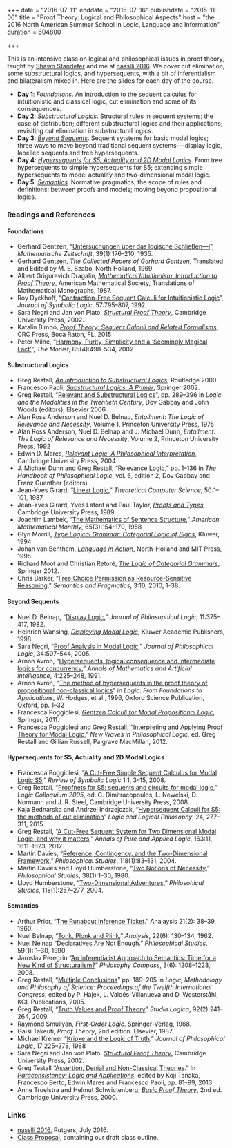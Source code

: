 +++
date = "2016-07-11"
enddate = "2016-07-16"
publishdate = "2015-11-06"
title = "Proof Theory: Logical and Philosophical Aspects"
host = "the 2016 North American Summer School in Logic, Language and Information"
duration = 604800

+++

This is an intensive class on logical and philosophical issues in proof theory, taught by [Shawn Standefer](http://www.standefer.net) and me at [<span class="caps">nasslli</span> 2016](http://ruccs.rutgers.edu/nasslli2016). We  cover cut elimination, some substructural logics, and hypersequents, with a bit of inferentialism and bilateralism mixed in. Here are the slides for each day of the course.

* **Day 1**: *[Foundations](http://consequently.org/slides/nassli2016-pt-lpa-1-foundations.pdf)*. An introduction to the sequent calculus for intuitionistic and classical logic, cut elimination and some of its consequences. 
* **Day 2**: *[Substructural Logics](http://consequently.org/slides/nassli2016-pt-lpa-2-substructural-logics.pdf)*. Structural rules in sequent systems; the case of distribution; different substructural logics and their applications; revisiting cut elimination in substructural logics.
* **Day 3**: *[Beyond Sequents](http://consequently.org/slides/nassli2016-pt-lpa-3-beyond-sequents.pdf)*. Sequent sytstems for basic modal logics; three ways to move beyond traditional sequent systems---display logic, labelled sequents and tree hypersequents. 
* **Day 4**: *[Hypersequents for S5, Actuality and 2D Modal Logics](http://consequently.org/slides/nassli2016-pt-lpa-4-hypersequents-for-modal-logics.pdf)*. From tree hypersequents to simple hypersequents for S5; extending simple hypersequents to model actuality and two-dimensional modal logic.
* **Day 5**: *[Semantics](http://consequently.org/slides/nassli2016-pt-lpa-5-semantics.pdf)*. Normative pragmatics; the scope of rules and definitions; between proofs and models; moving beyond propositional logics.

### Readings and References

#### Foundations

* Gerhard Gentzen, “[Untersuchungen über das logische Schlie&#223;en—I](http://link.springer.com/article/10.1007%2FBF01201353)”, *Mathematische Zeitschrift*, 39(1):176–210, 1935.
* Gerhard Gentzen, *[The Collected Papers of Gerhard Gentzen](https://www.amazon.com/Collected-Papers-Study-Foundation-Mathematics/dp/072042254X/consequentlyorg)*, Translated and Edited by M. E. Szabo, North Holland, 1969.
* Albert Grigorevich Dragalin, [*Mathematical Intuitionism*: *Introduction to Proof Theory*](https://www.amazon.com/Mathematical-Intuitionism-Introduction-Translations-Monographs/dp/0821845209/consequentlyorg), American Mathematical Society, Translations of Mathematical Monographs, 1987.
* Roy Dyckhoff, “[Contraction-Free Sequent Calculi for Intuitionistic Logic](http://www.jstor.org/stable/2275431)”, *Journal of Symbolic Logic*, 57:795–807, 1992.
* Sara Negri and Jan von Plato, *[Structural Proof Theory](https://www.amazon.com/Structural-Proof-Theory-Professor-Negri/dp/0521793076/consequentlyorg)*, Cambridge University Press, 2002.
* Katalin Bimb&#243;, [*Proof Theory*: *Sequent Calculi and Related Formalisms*](https://www.amazon.com/Proof-Theory-Formalisms-Mathematics-Applications/dp/1466564660/consequentlyorg), CRC Press, Boca Raton, FL, 2015
* Peter Milne, “[Harmony, Purity, Simplicity and a ‘Seemingly Magical Fact’](http://www.jstor.org/stable/27903796)”, *The Monist*, 85(4):498–534, 2002

#### Substructural Logics

* Greg Restall, *[An Introduction to Substructural Logics](https://consequently.org/writing/isl/)*, Routledge 2000.
* Francesco Paoli, [*Substructural Logics*: *A Primer*](https://www.amazon.com/Substructural-Logics-Primer-F-Paoli/dp/9048160146), Springer 2002.
* Greg Restall,
“[Relevant and Substructural Logics](http://consequently.org/writing/HPPLrssl/)”, pp. 289–396 in *Logic and the Modalities in the Twentieth Century*, Dov Gabbay and John Woods (editors), Elsevier 2006.
* Alan Ross Anderson and Nuel D. Belnap,
*Entailment*: *The Logic of Relevance and Necessity*, Volume 1, Princeton University Press, 1975
* Alan Ross Anderson, Nuel D. Belnap and J. Michael Dunn,
*Entailment*: *The Logic of Relevance and Necessity*, Volume 2, Princeton University Press, 1992
* Edwin D. Mares, [*Relevant Logic*: *A Philosophical Interpretation*](https://www.amazon.com/Relevant-Logic-Interpretation-Edwin-Mares/dp/0521039258/consequentlyorg), Cambridge University Press, 2004
* J. Michael Dunn and Greg Restall,
“[Relevance Logic](https://consequently.org/writing/rle/),” pp. 1–136 in *The Handbook of Philosophical Logic*, vol. 6, edition 2, Dov Gabbay and Franz Guenther (editors)
* Jean-Yves Girard, “[Linear Logic](http://iml.univ-mrs.fr/~girard/linear.pdf),” *Theoretical Computer Science*, 50:1–101, 1987
* Jean-Yves Girard, Yves Lafont and Paul Taylor, *[Proofs and Types](http://www.paultaylor.eu/stable/Proofs+Types.html)*, Cambridge University Press, 1989
* Joachim Lambek, “[The Mathematics of Sentence Structure](http://www.jstor.org/stable/2310058),” *American Mathematical Monthly*, 65(3):154–170, 1958
* Glyn Morrill, [*Type Logical Grammar*: *Categorial Logic of Signs*](https://www.amazon.com/Type-Logical-Grammar-Categorial-Logic/dp/0792332261/consequentlyorg), Kluwer, 1994
* Johan van Benthem, *[Language in Action](https://www.amazon.com/Language-Action-130-Foundations-Mathematics/dp/0444890009/consequentlyorg)*, North-Holland and MIT Press, 1995.
* Richard Moot and Christian Retor&eacute;, *[The Logic of Categorial Grammars](https://www.amazon.com/Logic-Categorial-Grammars-deductive-semantics/dp/3642315542/consequentlyorg)*, Springer 2012. 
* Chris Barker, “[Free Choice Permission as Resource-Sensitive Reasoning](http://semprag.org/article/view/sp.3.10),” *Semantics and Pragmatics*, 3:10, 2010, 1-38.
 

#### Beyond Sequents

* Nuel D. Belnap, “[Display Logic](http://www.pitt.edu/~belnap/87displaylogic.pdf),” *Journal of Philosophical Logic*, 11:375–417, 1982.
* Heinrich Wansing, *[Displaying Modal Logic](https://www.amazon.com/Displaying-Modal-Logic-Trends/dp/9048150795/consequentlyorg)*, Kluwer Academic Publishers, 1998.
* Sara Negri, “[Proof Analysis in Modal Logic](http://www.jstor.org/stable/30226848),” *Journal of Philosophical Logic*, 34:507–544, 2005.
* Arnon Avron, “[Hypersequents, logical consequence and intermediate logics for concurrency](http://link.springer.com/article/10.1007/BF01531058),” *Annals of Mathematics and Artificial intelligence*, 4:225–248, 1991.
* Arnon Avron, “[The method of hypersequents in the proof theory of propositional non-classical logics](http://citeseerx.ist.psu.edu/viewdoc/download;jsessionid=23698822FD590FB4FAAF5D33AA1BC365?doi=10.1.1.39.9225&rep=rep1&type=pdf)” in *Logic*: *From Foundations to Applications*, W. Hodges, et al., 1996, Oxford Science Publication, Oxford, pp. 1–32
* Francesca Poggiolesi, *[Gentzen Calculi for Modal Propositional Logic](http://www.amazon.com/Gentzen-Calculi-Modal-Propositional-Author/dp/B010BCHPNQ/consequentlyorg)*, Springer, 2011.
* Francesca Poggiolesi and Greg Restall, “[Interpreting and Applying Proof Theory for Modal Logic](http://consequently.org/writing/interp-apply-ptml),” *New Waves in Philosophical Logic*, ed. Greg Restall and Gillian Russell, Palgrave MacMillan, 2012.

#### Hypersequents for S5, Actuality and 2D Modal Logics

* Francesca Poggiolesi, “[A Cut-Free Simple Sequent Calculus for Modal Logic S5](http://dx.doi.org/10.1017/S1755020308080040),” *Review of Symbolic Logic* 1:1, 3–15, 2008.
* Greg Restall, “[Proofnets for S5: sequents and circuits for modal logic](http://consequently.org/writing/s5nets),”
*Logic Colloquium 2005*, ed. C. Dimitracopoulos, L. Newelski, D. Normann and J. R. Steel, Cambridge University Press, 2008.
* Kaja Bednarska and Andrzej Indrzejczak, “[Hypersequent Calculi for S5: the methods of cut elimination](http://dx.doi.org/10.12775/LLP.2015.018x)” *Logic and Logical Philosophy*, 24, 277–311, 2015.
* Greg Restall, “[A Cut-Free Sequent System for Two Dimensional Modal Logic, and why it matters](http://consequently.org/writing/cfss2dml),” *Annals of Pure and Applied Logic*, 163:11, 1611–1623, 2012. 
* Martin Davies, “[Reference, Contingency, and the Two-Dimensional Framework](http://www.jstor.org/stable/4321462),” *Philosophical Studies*, 118(1):83–131, 2004.
* Martin Davies and Lloyd Humberstone, “[Two Notions of Necessity](http://www.jstor.org/stable/4319391),” *Philosophical Studies*, 38(1):1–30, 1980.
* Lloyd Humberstone, “[Two-Dimensional Adventures](http://www.jstor.org/stable/4321460),” *Philosohical Studies*, 118(1):257–277, 2004.

#### Semantics

* Arthur Prior, “[The Runabout Inference Ticket](http://cas.uchicago.edu/workshops/wittgenstein/files/2009/04/prior.pdf).” Analaysis 21(2): 38–39, 1960.
* Nuel Belnap, “[Tonk, Plonk and Plink](http://www.jstor.org/stable/3326862),” *Analysis*, 22(6): 130–134, 1962.
* Nuel Nelnap “[Declaratives Are Not Enough](https://www.researchgate.net/profile/Nuel_Belnap/publication/225896511_Declaratives_are_not_enough/links/53f645c90cf2fceacc7128ff.pdf).” *Philosophical Studies*, 59(1): 1–30, 1990.
* Jaroslav Peregrin “[An Inferentialist Approach to Semantics: Time for a New Kind of Structuralism?](https://jarda.peregrin.cz/mybibl/PDFTxt/526.pdf)” *Philosophy Compass*, 3(6): 1208–1223, 2008.
* Greg Restall, “[Multiple Conclusions](https://consequently.org/writing/multipleconclusions/)” pp. 189–205 in *Logic, Methodology and Philosophy of Science*: *Proceedings of the Twelfth International Congress*, edited by P. Ha&#x301;jek, L. Valde&#x301;s-Villanueva and D. Westersta&#x30A;hl, KCL Publications, 2005.
* Greg Restall, “[Truth Values and Proof Theory](http://consequently.org/writing/tvpt)” *Studia Logica*, 92(2):241–264, 2009.
* Raymond Smullyan, *First-Order Logic*. Springer-Verlag, 1968.
* Gaisi Takeuti, *Proof Theory*, 2nd edition. Elsevier, 1987.
* Michael Kremer “[Kripke and the Logic of Truth](http://www.jstor.org/stable/30226394).” *Journal of Philosophical Logic*, 17:225–278, 1988
* Sara Negri and Jan von Plato, *[Structural Proof Theory](https://www.amazon.com/Structural-Proof-Theory-Professor-Negri/dp/0521793076/consequentlyorg)*, Cambridge University Press, 2002.
* Greg Testall “[Assertion, Denial and Non-Classical Theories](https://consequently.org/writing/adnct/).” In *[Paraconsistency: Logic and Applications](http://link.springer.com/book/10.1007/978-94-007-4438-7)*, edited by Koji Tanaka, Francesco Berto, Edwin Mares and Francesco Paoli, pp. 81–99, 2013
* Anne Troelstra and Helmut Schwictenberg, *[Basic Proof Theory](https://www.amazon.com/Anne-S-Troelstra-Paperback-Revised/dp/B01FOD9MFG/consequentlyorg)*, 2nd ed. Cambridge University Press, 2000.

### Links

* [<span class="caps">nasslli</span> 2016](http://ruccs.rutgers.edu/nasslli2016), Rutgers, July 2016. 
* [Class Proposal](http://consequently.org/handouts/PTLPA-NASSLLI-2016-proposal.pdf), containing our draft class outline.